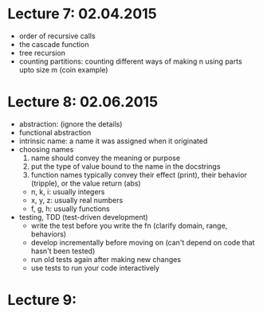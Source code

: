 # Lecture 7: 02.04.2015
* order of recursive calls
* the cascade function
* tree recursion
* counting partitions: counting different ways of making n using parts upto size m (coin example)


# Lecture 8: 02.06.2015
* abstraction: (ignore the details)
* functional abstraction
* intrinsic name: a name it was assigned when it originated
* choosing names
  1. name should convey the meaning or purpose
  2. put the type of value bound to the name in the docstrings
  3. function names typically convey their effect (print), their behavior (tripple), or the value return (abs)
    * n, k, i: usually integers
    * x, y, z: usually real numbers
    * f, g, h: usually functions
* testing, TDD (test-driven development)
  * write the test before you write the fn (clarify domain, range, behaviors)
  * develop incrementally before moving on (can't depend on code that hasn't been tested)
  * run old tests again after making new changes
  * use tests to run your code interactively
  


# Lecture 9:
